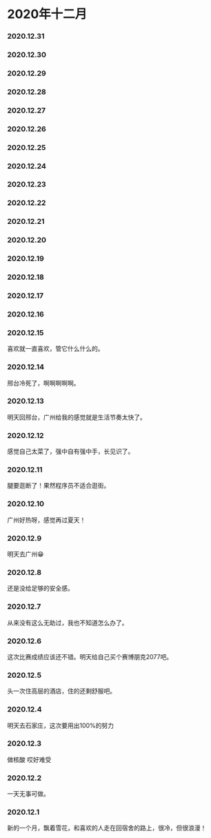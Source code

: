 # 2020年十二月
### 2020.12.31
### 2020.12.30
### 2020.12.29
### 2020.12.28
### 2020.12.27
### 2020.12.26
### 2020.12.25
### 2020.12.24
### 2020.12.23
### 2020.12.22
### 2020.12.21
### 2020.12.20
### 2020.12.19
### 2020.12.18
### 2020.12.17
### 2020.12.16
### 2020.12.15
喜欢就一直喜欢，管它什么什么的。
### 2020.12.14
邢台冷死了，啊啊啊啊啊。
### 2020.12.13
明天回邢台，广州给我的感觉就是生活节奏太快了。
### 2020.12.12
感觉自己太菜了，强中自有强中手，长见识了。
### 2020.12.11
腿要逛断了！果然程序员不适合逛街。
### 2020.12.10
广州好热呀，感觉再过夏天！
### 2020.12.9
明天去广州😁
### 2020.12.8
还是没给足够的安全感。
### 2020.12.7
从来没有这么无助过，我也不知道怎么办了。
### 2020.12.6
这次比赛成绩应该还不错。明天给自己买个赛博朋克2077吧。
### 2020.12.5
头一次住高层的酒店，住的还剩舒服吧。
### 2020.12.4
明天去石家庄，这次要用出100%的努力
### 2020.12.3
做核酸 哎好难受
### 2020.12.2
一天无事可做。
### 2020.12.1
新的一个月，飘着雪花，和喜欢的人走在回宿舍的路上，很冷，但很浪漫！
